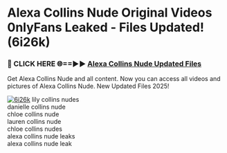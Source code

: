 # Alexa Collins Nude Original Videos 0nlyFans Leaked - Files Updated! (6i26k)

<h3>🔴 CLICK HERE 🌐==►► <a href="https://tinyurl.com/52m3yx9h" rel="nofollow">Alexa Collins Nude Updated Files</a></h3>

Get Alexa Collins Nude and all content. Now you can access all videos and pictures of Alexa Collins Nude. New Updated Files 2025!

[![6i26k](https://i.imgur.com/TnHtlc8.gif)](https://tinyurl.com/52m3yx9h)
lily collins nudes<br>
danielle collins nude<br>
chloe collins nude<br>
lauren collins nude<br>
chloe collins nudes<br>
alexa collins nude leaks<br>
alexa collins nude leak